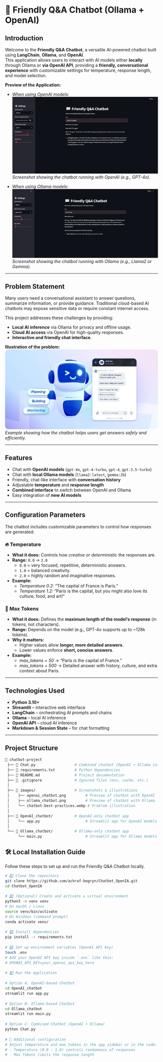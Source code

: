 # 💬 Friendly Q&A Chatbot (Ollama + OpenAI)

## Introduction
Welcome to the **Friendly Q&A Chatbot**, a versatile AI-powered chatbot built using **LangChain**, **Ollama**, and **OpenAI**.  
This application allows users to interact with AI models either **locally** through Ollama or **via OpenAI API**, providing a **friendly, conversational experience** with customizable settings for temperature, response length, and model selection.  

**Preview of the Application:**

- *When using OpenAI models:*  
  ![OpenAI Chatbot](images/openAi.PNG)  
  *Screenshot showing the chatbot running with OpenAI (e.g., GPT-4o).*  

- *When using Ollama models:*  
  ![Ollama Chatbot](images/ollama.PNG)  
  *Screenshot showing the chatbot running with Ollama (e.g., Llama2 or Gemma).*  

---

## Problem Statement
Many users need a conversational assistant to answer questions, summarize information, or provide guidance. Traditional cloud-based AI chatbots may expose sensitive data or require constant internet access.  

This project addresses these challenges by providing:

- **Local AI inference** via Ollama for privacy and offline usage.
- **Cloud AI access** via OpenAI for high-quality responses.
- **Interactive and friendly chat interface**.

**Illustration of the problem:**  
![Problem Illustration](images/chatbot-best-practices.webp)  
*Example showing how the chatbot helps users get answers safely and efficiently.*

---

## Features
- Chat with **OpenAI models** (`gpt-4o`, `gpt-4-turbo`, `gpt-4`, `gpt-3.5-turbo`)  
- Chat with **local Ollama models** (`llama2:latest`, `gemma:2b`)  
- Friendly, chat-like interface with **conversation history**  
- Adjustable **temperature** and **response length**  
- **Combined interface** to switch between OpenAI and Ollama  
- Easy integration of **new AI models**  

---

## Configuration Parameters
The chatbot includes customizable parameters to control how responses are generated:

### 🔥 Temperature
- **What it does:** Controls how *creative or deterministic* the responses are.  
- **Range:** `0.0` → `2.0`  
  - `0.0` = very focused, repetitive, deterministic answers.  
  - `1.0` = balanced creativity.  
  - `2.0` = highly random and imaginative responses.  
- **Example:**  
  - *Temperature 0.2:* “The capital of France is Paris.”  
  - *Temperature 1.2:* “Paris is the capital, but you might also love its culture, food, and art!”  

### 📏 Max Tokens
- **What it does:** Defines the **maximum length of the model’s response** (in tokens, not characters).  
- **Range:** Depends on the model (e.g., GPT-4o supports up to ~128k tokens).  
- **Why it matters:**  
  - Higher values allow **longer, more detailed answers**.  
  - Lower values enforce **short, concise answers**.  
- **Example:**  
  - *max_tokens = 50* → “Paris is the capital of France.”  
  - *max_tokens = 500* → Detailed answer with history, culture, and extra context about Paris.  

---

## Technologies Used
- **Python 3.10+**  
- **Streamlit** – interactive web interface  
- **LangChain** – orchestrating AI prompts and chains  
- **Ollama** – local AI inference  
- **OpenAI API** – cloud AI inference  
- **Markdown & Session State** – for chat formatting  

---

## Project Structure

``` bash
📂 chatbot-project
 ├── 📄 Chat.py                  # Combined chatbot (OpenAI + Ollama interface)
 ├── 📄 requirements.txt         # Python dependencies
 ├── 📄 README.md                # Project documentation
 ├── 📄 .gitignore               # Ignored files (env, cache, etc.)
 │
 ├── 📂 images/                  # Screenshots & illustrations
 │    ├── openai_chatbot.png         # Preview of chatbot with OpenAI
 │    ├── ollama_chatbot.png         # Preview of chatbot with Ollama
 │    └── chatbot-best-practices.webp # Problem illustration
 │
 ├── 📂 OpenAI_chatbot/          # OpenAI-only chatbot app
 │    └── app.py                     # Streamlit app for OpenAI models
 │
 └── 📂 Ollama_chatbot/          # Ollama-only chatbot app
      └── main.py                    # Streamlit app for Ollama models
```

## 🛠️ Local Installation Guide

Follow these steps to set up and run the Friendly Q&A Chatbot locally.

```bash
# 1️⃣ Clone the repository
git clone https://github.com/achraf-bogryn/Chatbot_OpenIA.git
cd Chatbot_OpenIA

# 2️⃣ (Optional) Create and activate a virtual environment
python3 -m venv venv
# On macOS / Linux
source venv/bin/activate
# On Windows (command prompt)
conda activate venv/

# 3️⃣ Install dependencies
pip install -r requirements.txt

# 4️⃣ Set up environment variables (OpenAI API key)
touch .env
# Add your OpenAI API key inside `.env` like this:
# OPENAI_API_KEY=your_openai_api_key_here

# 5️⃣ Run the application

# Option A: OpenAI-based Chatbot
cd OpenAI_chatbot
streamlit run app.py

# Option B: Ollama-based Chatbot
cd Ollama_chatbot
streamlit run main.py

# Option C: Combined Chatbot (OpenAI + Ollama)
python Chat.py

# 🔧 Additional configuration
# Adjust temperature and max_tokens in the app sidebar or in the code:
# - Temperature (0.0 - 1.0) controls randomness of responses
# - Max Tokens limits the response length
```
